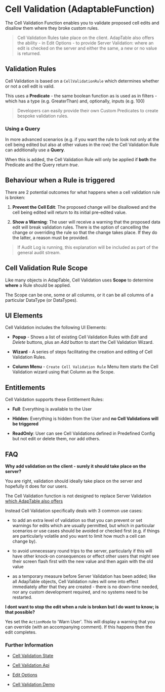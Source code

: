 # Cell Validation (AdaptableFunction)

The Cell Validation Function enables you to validate proposed cell edits and disallow them where they broke custom rules.

> Cell Validation Rules take place on the client.  AdapTable also offers the ability - in Edit Options - to provide Server Validation: where an edit is checked on the server and either the same, a new or no value is returned.

## Validation Rules

Cell Validation is based on a `CellValidationRule` which determines whether or not a cell edit is valid.

This uses a **Predicate** - the same boolean function as is used as in filters - which has a type (e.g. GreaterThan) and, optionally, inputs (e.g. 100)

> Developers can easily provide their own Custom Predicates to create bespoke validation rules.

### Using a Query

In more advanced scenarios (e.g. if you want the rule to look not only at the cell being edited but also at other values in the row) the Cell Validation Rule can additionally use a **Query**.  

When this is added, the Cell Validation Rule will only be applied if **both** the Predicate and the Query return _true_.

## Behaviour when a Rule is triggered

There are 2 potential outcomes for what happens when a cell validation rule is broken:

1.  **Prevent the Cell Edit**: The proposed change will be disallowed and the cell being edited will return to its initial pre-edited value.

2.  **Show a Warning**: The user will receive a warning that the proposed data edit will break validation rules. There is the option of cancelling the change or overriding the rule so that the change takes place. If they do the latter, a reason must be provided.

  > If Audit Log is running, this explanation will be included as part of the general audit stream. 
  
## Cell Validation Rule Scope

Like many objects in AdapTable, Cell Validation uses **Scope** to determine **where** a Rule should be applied.

The Scope can be one, some or all columns, or it can be all columns of a particular DataType (or DataTypes). 


## UI Elements
Cell Validation includes the following UI Elements:

- **Popup** - Shows a list of existing Cell Validation Rules with *Edit* and *Delete* buttons, plus an *Add* button to start the Cell Validation Wizard.

- **Wizard** - A series of steps facilitating the creation and editing of Cell Validation Rules.

- **Column Menu** - `Create Cell Validation Rule` Menu Item starts the Cell Validation wizard using that Column as the Scope.


## Entitlements
Cell Validation supports these Entitlement Rules:

- **Full**: Everything is available to the User

- **Hidden**: Everything is hidden from the User and **no Cell Validations will be triggered**

- **ReadOnly**: User can see Cell Validations defined in Predefined Config but not edit or delete them, nor add others.


## FAQ

**Why add validation on the client - surely it should take place on the server?**

You are right, validation should ideally take place on the server and hopefully it does for our users. 

The Cell Validation function is not designed to replace Server Validation [which AdapTable also offers](https://demo.adaptabletools.com/edit/aggridservervalidationdemo)

Instead Cell Validation specifically deals with 3 common use cases:

- to add an extra level of validation so that you can prevent or set warnings for edits which are usually permitted, but which in particular scenarios or use cases should be avoided or checked first (e.g. if things are particularly volatile and you want to limit how much a cell can change by).

- to avoid unnecessary round trips to the server, particularly if this will have other knock-on consequences or effect other users that might see their screen flash first with the new value and then again with the old value

- as a temporary measure before Server Validation has been added; like all AdapTable objects, Cell Validation rules will ome into effect immediately after that they are created - there is no down-time needed, nor any custom development required, and no systems need to be restarted.

**I dont want to stop the edit when a rule is broken but I do want to know; is that possible?**

Yes set the `ActionMode` to 'Warn User'.  This will display a warning that you can override (with an accompanying comment).  If this happens then the edit completes.


### Further Information
- [Cell Validation State](https://api.adaptabletools.com/interfaces/_src_predefinedconfig_cellvalidationstate_.cellvalidationstate.html)

- [Cell Validation Api](https://api.adaptabletools.com/interfaces/_src_api_cellvalidationapi_.cellvalidationapi.html)

- [Edit Options](https://api.adaptabletools.com/interfaces/_src_adaptableoptions_editoptions_.editoptions.html)

- [Cell Validation Demo](https://demo.adaptabletools.com/edit/aggridcellvalidationdemo)
